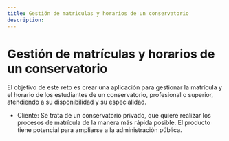 ```yaml
---
title: Gestión de matriculas y horarios de un conservatorio
description: 
---
```

# Gestión de matrículas y horarios de un conservatorio

El objetivo de este reto es crear una aplicación para gestionar la matrícula y el horario de los estudiantes de un conservatorio, profesional o superior, atendiendo a su disponibilidad y su especialidad. 

- Cliente: Se trata de un conservatorio privado, que quiere realizar los procesos de matrícula de la manera más rápida posible. El producto tiene potencial para ampliarse a la administración pública.